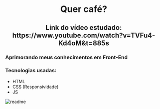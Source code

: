 <h1 align="center">Quer café?</h1>

<h2 align="center">Link do vídeo estudado: https://www.youtube.com/watch?v=TVFu4-Kd4oM&t=885s</h2>

<h3>Aprimorando meus conhecimentos em Front-End</h3>

<h3>Tecnologias usadas:</h3>

- HTML
- CSS (Responsividade)
- JS

![readme](images/readme.gif)